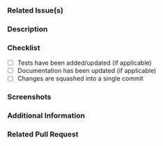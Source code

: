 ### Related Issue(s)

<!-- Please link the issue(s) this pull request addresses. -->

### Description

<!-- A clear and concise description of what this pull request does. -->

### Checklist
- [ ] Tests have been added/updated (if applicable)
- [ ] Documentation has been updated (if applicable)
- [ ] Changes are squashed into a single commit

### Screenshots

<!-- If applicable, add screenshots to help explain your changes. -->

### Additional Information

<!-- Any additional information that is relevant to this pull request. -->

### Related Pull Request

<!-- If this issue is related to an existing pull request, please mention the pull request number here -->
